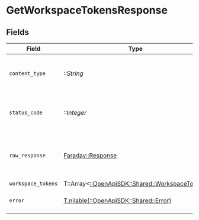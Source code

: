# GetWorkspaceTokensResponse


## Fields

| Field                                                                                   | Type                                                                                    | Required                                                                                | Description                                                                             |
| --------------------------------------------------------------------------------------- | --------------------------------------------------------------------------------------- | --------------------------------------------------------------------------------------- | --------------------------------------------------------------------------------------- |
| `content_type`                                                                          | *::String*                                                                              | :heavy_check_mark:                                                                      | HTTP response content type for this operation                                           |
| `status_code`                                                                           | *::Integer*                                                                             | :heavy_check_mark:                                                                      | HTTP response status code for this operation                                            |
| `raw_response`                                                                          | [Faraday::Response](https://www.rubydoc.info/gems/faraday/Faraday/Response)             | :heavy_check_mark:                                                                      | Raw HTTP response; suitable for custom response parsing                                 |
| `workspace_tokens`                                                                      | T::Array<[::OpenApiSDK::Shared::WorkspaceToken](../../models/shared/workspacetoken.md)> | :heavy_minus_sign:                                                                      | OK                                                                                      |
| `error`                                                                                 | [T.nilable(::OpenApiSDK::Shared::Error)](../../models/shared/error.md)                  | :heavy_minus_sign:                                                                      | Default error response                                                                  |